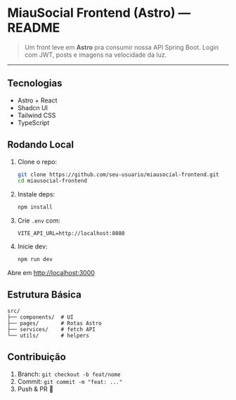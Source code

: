 # MiauSocial Frontend (Astro) — README

> Um front leve em **Astro** pra consumir nossa API Spring Boot. Login com JWT, posts e imagens na velocidade da luz.

---

## Tecnologias

- Astro + React
- Shadcn UI
- Tailwind CSS
- TypeScript

## Rodando Local

1. Clone o repo:
   ```bash
   git clone https://github.com/seu-usuario/miausocial-frontend.git
   cd miausocial-frontend
   ```
2. Instale deps:
   ```bash
   npm install
   ```
3. Crie `.env` com:
   ```env
   VITE_API_URL=http://localhost:8080
   ```
4. Inicie dev:
   ```bash
   npm run dev
   ```

Abre em [http://localhost:3000](http://localhost:3000)

## Estrutura Básica

```plaintext
src/
├── components/  # UI
├── pages/       # Rotas Astro
├── services/    # fetch API
└── utils/       # helpers
```

## Contribuição

1. Branch: `git checkout -b feat/nome`
2. Commit: `git commit -m "feat: ..."`
3. Push & PR 🚀

